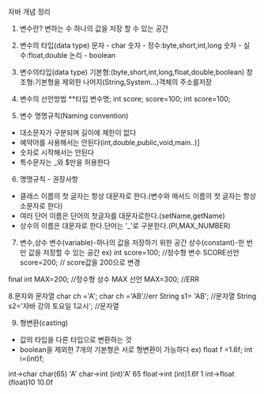 자바 개념 정리
1. 변수란?
변하는 수
하나의 값을 저장 할 수 있는 공간
2. 변수의 타입(data type)
문자 - char
숫자 - 정수:byte,short,int,long
숫자 - 실수:float,double
논리 - boolean

3. 변수의타입(data type)
기본형:(byte,short,int,long,float,double,boolean)
창조형:기본형을 제외한 나머지(String,System...)객체의 주소를저장

4. 변수의 선언방법
**타입 변수명;
int score;
score=100;
int score=100;

5. 변수 명명규칙(Naming convention)
- 대소문자가 구분되며 길이에 제한이 없다
- 예약어를 사용해서는 안된다(int,double,public,void,main..)]
- 숫자로 시작해서는 안된다
- 특수문자는 _와 $만을 허용한다

6. 명명규칙 - 권장사항
- 클래스 이름의 첫 글자는 항상 대문자로 한다.(변수와 매서드 이름의 첫 글자는 항상 소문자로 한다)
- 여러 단어 이름은 단어의 첫글자를 대문자로한다.(setName,getName)
- 상수의 이름은 대문자로 한다.단어는 '_'로 구분한다.(PI,MAX_NUMBER)

7. 변수,상수
변수(variable)-하나의 값을 저장하기 위한 공간
상수(constant)-한 번만 값을 저장할 수 있는 공간
ex)
int score=100; //정수형 변수 SCORE선언
score=200; // score값을 200으로 변경

final int MAX=200; //정수형 상수 MAX 선언
MAX=300; //ERR

8.문자와 문자열
char ch ='A';
char ch ='AB'//err
String s1= 'AB'; //문자열
String s2='자바 강의 토요일 1교시'; //문자열

9. 형변환(casting)
- 값의 타입을 다른 타입으로 변환하는 것
- boolean을 제외한 7개의 기본형은 서로 형변환이 가능하다
ex)
float f =1.6f;
int i=(int)f;

int->char    char(65)  'A'
char->int    (int)'A'   65
float->int   (int)1.6f  1
int->float   (float)10  10.0f
